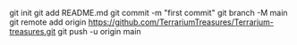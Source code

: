 git init
git add README.md
git commit -m "first commit"
git branch -M main
git remote add origin https://github.com/TerrariumTreasures/Terrarium-treasures.git
git push -u origin main
